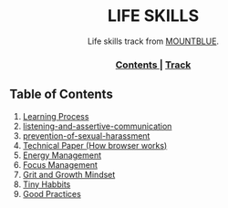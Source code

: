 <h1 align="center">LIFE SKILLS</h1>

<div align="center">
   Life skills track from  <a href="https://www.mountblue.io/" target="_blank">MOUNTBLUE</a>.
</div>

<div align="center">
  <h3>
    <a href="https://github.com/ayushk16/life-skills-track" target="_blank">
      Contents
    </a>
    <span> | </span>
    <a href="https://github.com/mountblue/life-skills-track/tree/main" target="_blank">
      Track
    </a>
  </h3>
</div>

<!-- TABLE OF CONTENTS -->

## Table of Contents

1. [Learning Process](https://github.com/ayushk16/life-skills-track/blob/main/learning-process.md)
2. [listening-and-assertive-communication](https://github.com/ayushk16/life-skills-track/blob/main/listening-and-active-communication.md)
3. [prevention-of-sexual-harassment](https://github.com/ayushk16/life-skills-track/blob/main/prevention-of-sexual-harrasment.md)
4. [Technical Paper (How browser works)](https://github.com/ayushk16/life-skills-track/blob/main/technical-paper.md)
5. [Energy Management](https://github.com/ayushk16/life-skills-track/blob/main/energy-management.md)
6. [Focus Management](https://github.com/ayushk16/life-skills-track/blob/main/focus-management.md)
7. [Grit and Growth Mindset](https://github.com/ayushk16/life-skills-track/blob/main/grit-and-growth-mindset.md)
8. [Tiny Habbits](https://github.com/ayushk16/life-skills-track/blob/main/tiny-habits.md)
9. [Good Practices](https://github.com/ayushk16/life-skills-track/blob/main/good-practices-for-software-development.md)
